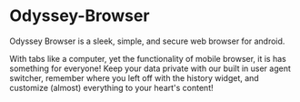 # Odyssey-Browser
Odyssey Browser is a sleek, simple, and secure web browser for android.

With tabs like a computer, yet the functionality of mobile browser, it is has something for everyone! Keep your data private with our built in user agent switcher, remember
where you left off with the history widget, and customize (almost) everything to your heart's content!
